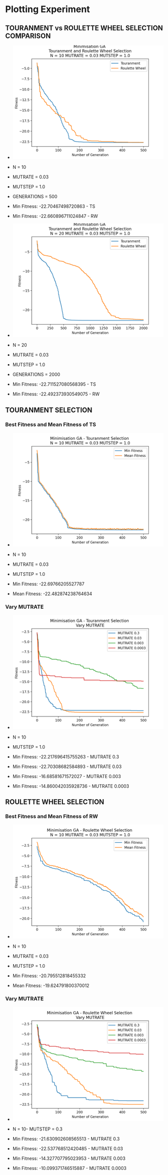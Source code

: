 # Plotting Experiment

## TOURANMENT vs ROULETTE WHEEL SELECTION COMPARISON

- ![alt text](https://github.com/Liam1809/Bio_Computation/blob/main/Experiment/Ackley%20function/TSRWN10.png)

- N = 10
- MUTRATE = 0.03
- MUTSTEP = 1.0
- GENERATIONS = 500
- Min Fitness: -22.70467498720863 - TS
- Min Fitness: -22.660896711024847 - RW

- ![alt text](https://github.com/Liam1809/Bio_Computation/blob/main/Experiment/Ackley%20function/TSRWN20.png)

- N = 20
- MUTRATE = 0.03
- MUTSTEP = 1.0
- GENERATIONS = 2000
- Min Fitness: -22.711527080568395 - TS
- Min Fitness: -22.492373930549075 - RW


## TOURANMENT SELECTION 

### Best Fitness and Mean Fitness of TS
- ![alt text](https://github.com/Liam1809/Bio_Computation/blob/main/Experiment/Ackley%20function/MinmeanTS.png)

- N = 10
- MUTRATE = 0.03
- MUTSTEP = 1.0
- Min Fitness: -22.69766205527787
- Mean Fitness: -22.482874238764634

### Vary MUTRATE
- ![alt text](https://github.com/Liam1809/Bio_Computation/blob/main/Experiment/Ackley%20function/varyMUTRATETS.png)

- N = 10
- MUTSTEP = 1.0
- Min Fitness: -22.217696415755263 - MUTRATE 0.3
- Min Fitness: -22.70308682584893 - MUTRATE 0.03
- Min Fitness: -16.68581671572027 - MUTRATE 0.003
- Min Fitness: -14.860042035928736 - MUTRATE 0.0003


## ROULETTE WHEEL SELECTION 

### Best Fitness and Mean Fitness of RW
- ![alt text](https://github.com/Liam1809/Bio_Computation/blob/main/Experiment/Ackley%20function/MinmeanRW.png)

- N = 10
- MUTRATE = 0.03
- MUTSTEP = 1.0
- Min Fitness: -20.795512818455332
- Mean Fitness: -19.624791800370012

### Vary MUTRATE
- ![alt text](https://github.com/Liam1809/Bio_Computation/blob/main/Experiment/Ackley%20function/varyMUTRATERW.png)

- N = 10- MUTSTEP = 0.3
- Min Fitness: -21.630902608565513 - MUTRATE 0.3
- Min Fitness: -22.537768512420485 - MUTRATE 0.03
- Min Fitness: -14.327707795023953 - MUTRATE 0.003
- Min Fitness: -10.099371746515887 - MUTRATE 0.0003
